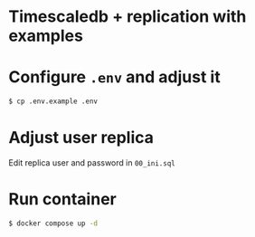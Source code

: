 # Timescaledb + replication with examples

# Configure `.env` and adjust it
```bash
$ cp .env.example .env
```

# Adjust user replica
Edit replica user and password in `00_ini.sql`

# Run container
```bash
$ docker compose up -d
```